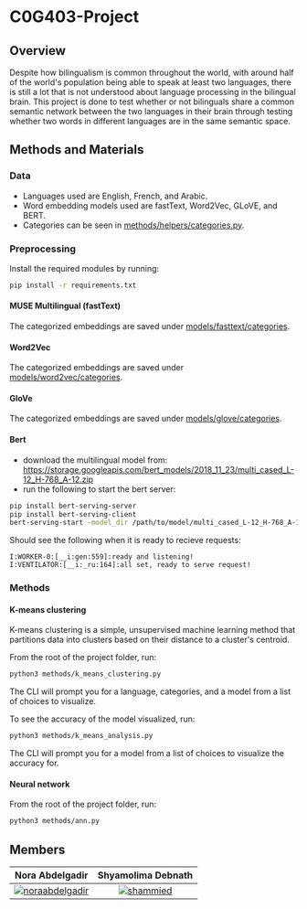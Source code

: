 # C0G403-Project

## Overview

Despite how bilingualism is common throughout the world, with around half of the world's population being able to speak at least two languages, there is still a lot that is not understood about language processing in the bilingual brain. This project is done to test whether or not bilinguals share a common semantic network between the two languages in their brain through testing whether two words in different languages are in the same semantic space.

## Methods and Materials

### Data

- Languages used are English, French, and Arabic. 
- Word embedding models used are fastText, Word2Vec, GLoVE, and BERT.
- Categories can be seen in [methods/helpers/categories.py](https://github.com/noraabdelgadir/COG403-Project/blob/master/methods/helpers/categories.py).

### Preprocessing

Install the required modules by running:

```sh
pip install -r requirements.txt
```

#### MUSE Multilingual (fastText)

The categorized embeddings are saved under [models/fasttext/categories](https://github.com/noraabdelgadir/COG403-Project/tree/master/models/fasttext/categories).

#### Word2Vec

The categorized embeddings are saved under [models/word2vec/categories](https://github.com/noraabdelgadir/COG403-Project/tree/master/models/word2vec/categories).

#### GloVe

The categorized embeddings are saved under [models/glove/categories](https://github.com/noraabdelgadir/COG403-Project/tree/master/models/glove/categories).

#### Bert 

- download the multilingual model from: https://storage.googleapis.com/bert_models/2018_11_23/multi_cased_L-12_H-768_A-12.zip
- run the following to start the bert server:
```sh
pip install bert-serving-server
pip install bert-serving-client
bert-serving-start -model_dir /path/to/model/multi_cased_L-12_H-768_A-12  -num_worker=1
```
Should see the following when it is ready to recieve requests:
```
I:WORKER-0:[__i:gen:559]:ready and listening!
I:VENTILATOR:[__i:_ru:164]:all set, ready to serve request!
```

### Methods

#### K-means clustering

K-means clustering is a simple, unsupervised machine learning method that partitions data into clusters based on their distance to a cluster's centroid.

From the root of the project folder, run:

```sh
python3 methods/k_means_clustering.py
```

The CLI will prompt you for a language, categories, and a model from a list of choices to visualize.

To see the accuracy of the model visualized, run:

```sh
python3 methods/k_means_analysis.py
```

The CLI will prompt you for a model from a list of choices to visualize the accuracy for.

#### Neural network

From the root of the project folder, run:

```sh
python3 methods/ann.py
```

## Members

|  Nora Abdelgadir  | Shyamolima Debnath |
| :---------------: | :----------------: |
| [![noraabdelgadir]](https://github.com/noraabdelgadir) | [![shammied]](https://github.com/shammied) |

[noraabdelgadir]: https://avatars1.githubusercontent.com/u/35353626?s=60&v=3 
[shammied]: https://avatars0.githubusercontent.com/u/23609063?s=60&v=3
